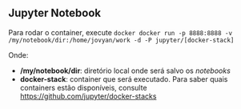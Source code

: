 ## Jupyter Notebook

Para rodar o container, execute
`docker docker run -p 8888:8888 -v /my/notebook/dir:/home/jovyan/work -d -P jupyter/[docker-stack]`

Onde:
- **/my/notebook/dir**: diretório local onde será salvo os *notebooks*
- **docker-stack**: container que será executado. Para saber quais containers estão disponíveis, consulte https://github.com/jupyter/docker-stacks
